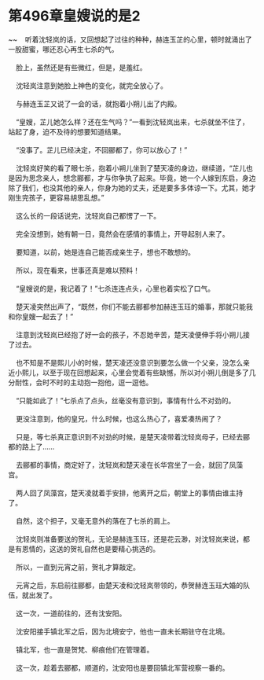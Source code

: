 # 第496章皇嫂说的是2
~~&nbsp;&nbsp;&nbsp;&nbsp;听着沈轻岚的话，又回想起了过往的种种，赫连玉芷的心里，顿时就涌出了一股甜蜜，哪还忍心再生七杀的气。<br><br>&nbsp;&nbsp;&nbsp;&nbsp;脸上，虽然还是有些微红，但是，是羞红。<br><br>&nbsp;&nbsp;&nbsp;&nbsp;沈轻岚注意到她脸上神色的变化，就完全放心了。<br><br>&nbsp;&nbsp;&nbsp;&nbsp;与赫连玉芷又说了一会的话，就抱着小朔儿出了内殿。<br><br>&nbsp;&nbsp;&nbsp;&nbsp;“皇嫂，芷儿她怎么样？还在生气吗？”一看到沈轻岚出来，七杀就坐不住了，站起了身，迫不及待的想要知道结果。<br><br>&nbsp;&nbsp;&nbsp;&nbsp;“没事了。芷儿已经决定，不回郦都了，你可以放心了！”<br><br>&nbsp;&nbsp;&nbsp;&nbsp;沈轻岚好笑的看了眼七杀，抱着小朔儿坐到了楚天凌的身边，继续道，“芷儿也是因为思念亲人，想念郦都，才与你争执了起来。毕竟，她一个人嫁到东启，身边除了我们，也没其他的亲人，你身为她的丈夫，还是要多多体谅一下。尤其，她才刚生完孩子，更容易胡思乱想。”<br><br>&nbsp;&nbsp;&nbsp;&nbsp;这么长的一段话说完，沈轻岚自己都愣了一下。<br><br>&nbsp;&nbsp;&nbsp;&nbsp;完全没想到，她有朝一日，竟然会在感情的事情上，开导起别人来了。<br><br>&nbsp;&nbsp;&nbsp;&nbsp;要知道，以前，她是连自己能否成亲生子，想也不敢想的。<br><br>&nbsp;&nbsp;&nbsp;&nbsp;所以，现在看来，世事还真是难以预料！<br><br>&nbsp;&nbsp;&nbsp;&nbsp;“皇嫂说的是，我记着了！”七杀连连点头，心里也着实松了口气。<br><br>&nbsp;&nbsp;&nbsp;&nbsp;楚天凌突然出声了，“既然，你们不能去郦都参加赫连玉珏的婚事，那就只能我和你皇嫂一起去了！”<br><br>&nbsp;&nbsp;&nbsp;&nbsp;注意到沈轻岚已经抱了好一会的孩子，不忍她辛苦，楚天凌便伸手将小朔儿接了过去。<br><br>&nbsp;&nbsp;&nbsp;&nbsp;也不知是不是熙儿小的时候，楚天凌还没意识到要怎么做一个父亲，没怎么亲近小熙儿，以至于现在回想起来，心里会觉着有些缺憾，所以对小朔儿倒是多了几分耐性，会时不时的主动抱一抱他，逗一逗他。<br><br>&nbsp;&nbsp;&nbsp;&nbsp;“只能如此了！”七杀点了点头，丝毫没有意识到，事情有什么不对劲的。<br><br>&nbsp;&nbsp;&nbsp;&nbsp;更没注意到，他的皇兄，什么时候，也这么热心了，喜爱凑热闹了？<br><br>&nbsp;&nbsp;&nbsp;&nbsp;只是，等七杀真正意识到不对劲的时候，是楚天凌带着沈轻岚母子，已经去郦都的路上了……<br><br>&nbsp;&nbsp;&nbsp;&nbsp;去郦都的事情，商定好了，沈轻岚和楚天凌在长华宫坐了一会，就回了凤藻宫。<br><br>&nbsp;&nbsp;&nbsp;&nbsp;两人回了凤藻宫，楚天凌就着手安排，他离开之后，朝堂上的事情由谁主持了。<br><br>&nbsp;&nbsp;&nbsp;&nbsp;自然，这个担子，又毫无意外的落在了七杀的肩上。<br><br>&nbsp;&nbsp;&nbsp;&nbsp;沈轻岚则准备要送的贺礼，无论是赫连玉珏，还是花云渺，对沈轻岚来说，都是有恩情的，这送的贺礼自然也是要精心挑选的。<br><br>&nbsp;&nbsp;&nbsp;&nbsp;所以，一直到元宵之前，贺礼才算敲定。<br><br>&nbsp;&nbsp;&nbsp;&nbsp;元宵之后，东启前往郦都，由楚天凌和沈轻岚带领的，恭贺赫连玉珏大婚的队伍，就出发了。<br><br>&nbsp;&nbsp;&nbsp;&nbsp;这一次，一道前往的，还有沈安阳。<br><br>&nbsp;&nbsp;&nbsp;&nbsp;沈安阳接手镇北军之后，因为北境安宁，他也一直未长期驻守在北境。<br><br>&nbsp;&nbsp;&nbsp;&nbsp;镇北军，也一直是贺梵、柳痕他们在管理着。<br><br>&nbsp;&nbsp;&nbsp;&nbsp;这一次，趁着去郦都，顺道的，沈安阳也是要回镇北军营视察一番的。<br><br>
                    

<script>_fwqdsqadxfw()</script>
<div><script>_dfwf1dw();</script></div>
<div><script>_dfwf1agdw();</script></div>
                